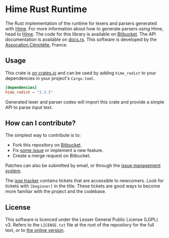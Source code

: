 # Hime Rust Runtime #

The Rust implementation of the runtime for lexers and parsers generated with [Hime](https://bitbucket.org/cenotelie/hime).
For more information about how to generate parsers using Hime, head to [Hime](https://cenotelie.fr/projects/hime).
The code for this library is available on [Bitbucket](https://bitbucket.org/cenotelie/hime).
The API documentation is available on [docs.rs](https://docs.rs/hime_redist/3.3.3/hime_redist/).
This software is developed by the [Assocation Cénotélie](https://cenotelie.fr/), France.

## Usage ##

This crate is [on crates.io](https://crates.io/crates/hime_redist) and can be
used by adding `hime_redist` to your dependencies in your project's `Cargo.toml`.

```toml
[dependencies]
hime_redist = "3.3.3"
```

Generated lexer and parser codes will import this crate and provide a simple API to parse input text.

## How can I contribute? ##

The simplest way to contribute is to:

* Fork this repository on [Bitbucket](https://bitbucket.org/cenotelie/hime).
* Fix [some issue](https://bitbucket.org/cenotelie/hime/issues?status=new&status=open) or implement a new feature.
* Create a merge request on Bitbucket.

Patches can also be submitted by email, or through the [issue management system](https://bitbucket.org/cenotelie/hime/issues).

The [isse tracker](https://bitbucket.org/cenotelie/hime/issues) contains tickets that are accessible to newcomers. Look for tickets with `[beginner]` in the title. These tickets are good ways to become more familiar with the project and the codebase.

## License ##

This software is licenced under the Lesser General Public License (LGPL) v3.
Refers to the `LICENSE.txt` file at the root of the repository for the full text, or to [the online version](http://www.gnu.org/licenses/lgpl-3.0.html).